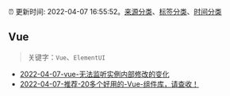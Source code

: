 :alarm_clock: 更新时间: 2022-04-07 16:55:52。[来源分类](../README.md)、[标签分类](../TAGS.md)、[时间分类](../TIMELINE.md)

## Vue


> 关键字：`Vue`、`ElementUI`



- [2022-04-07-vue-无法监听实例内部修改的变化](https://www.v2ex.com/t/845573) 
- [2022-04-07-推荐-20多个好用的-Vue-组件库，请查收！](https://toutiao.io/k/sskayyw) 